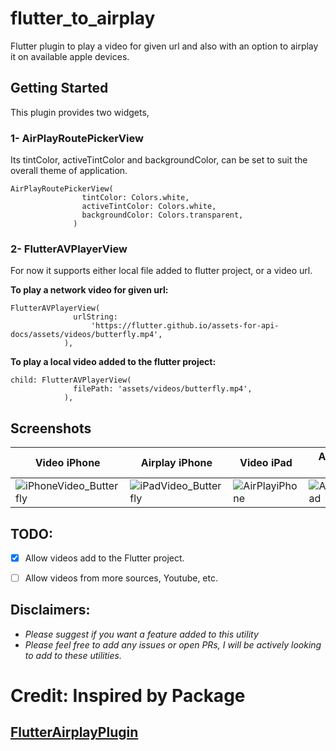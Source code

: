 # flutter_to_airplay

Flutter plugin to play a video for given url and also with an option to airplay it on available apple devices.

## Getting Started

This plugin provides two widgets,

### 1- AirPlayRoutePickerView

Its tintColor, activeTintColor and backgroundColor, can be set to suit the overall theme of application.

```
AirPlayRoutePickerView(
                tintColor: Colors.white,
                activeTintColor: Colors.white,
                backgroundColor: Colors.transparent,
              )
```


### 2- FlutterAVPlayerView

For now it supports either local file added to flutter project, or a video url.

**To play a network video for given url:**

```
FlutterAVPlayerView(
              urlString:
                  'https://flutter.github.io/assets-for-api-docs/assets/videos/butterfly.mp4',
            ),
```

**To play a local video added to the flutter project:**

```
child: FlutterAVPlayerView(
              filePath: 'assets/videos/butterfly.mp4',
            ),
```

## Screenshots

Video iPhone | Airplay iPhone | Video iPad | Airplay iPad
------------ | -------------|--------------|--------------
![iPhoneVideo_Butterfly](https://github.com/MrJai/flutter_to_airplay/blob/master/example/screenshots/iPhoneVideo_Butterfly.png) | ![iPadVideo_Butterfly](https://github.com/MrJai/flutter_to_airplay/blob/master/example/screenshots/iPhoneAirplayView.png) | ![AirPlayiPhone](https://github.com/MrJai/flutter_to_airplay/blob/master/example/screenshots/iPadVideo_Butterfly.png) | ![AirPlayiPad](https://github.com/MrJai/flutter_to_airplay/blob/master/example/screenshots/iPadAirplayView.png)

## TODO: 

- [x] Allow videos add to the Flutter project.
- [ ] Allow videos from more sources, Youtube, etc.


## Disclaimers:

- *Please suggest if you want a feature added to this utility*
- *Please feel free to add any issues or open PRs, I will be actively looking to add to these utilities.*

# Credit: Inspired by Package 
## [FlutterAirplayPlugin](https://github.com/nksteven/FlutterAirplayPlugin)